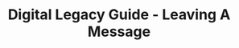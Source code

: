 ---
title: Digital Legacy Guide - Leaving A Message
layout: "stepbystep_centred_text"
permalink: "/DigitalLegacyGuide/LeavingAMessage/"
---